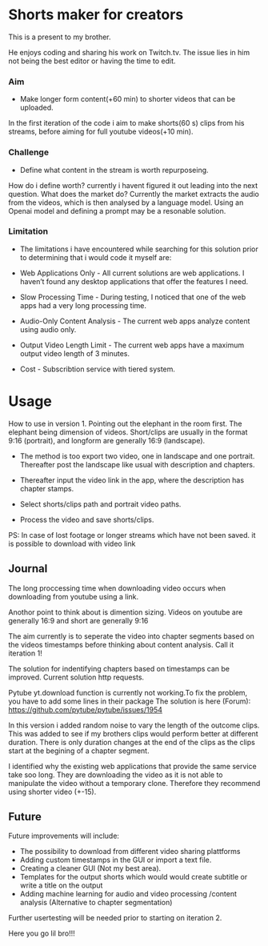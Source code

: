 # Shorts maker for creators

This is a present to my brother.

He enjoys coding and sharing his work on Twitch.tv. The issue lies in him not being the best editor or having the time to edit.


### Aim 

 - Make longer form content(+60 min) to shorter videos that can be uploaded.

In the first iteration of the code i aim to make shorts(60 s) clips from his streams, before aiming for full youtube videos(+10 min).

### Challenge

 - Define what content in the stream is worth repurposeing.

How do i define worth? currently i havent figured it out leading into the next question. 
What does the market do? Currently the market extracts the audio from the videos, which is then analysed by a language model.
Using an Openai model and defining a prompt may be a resonable solution.


### Limitation
- The limitations i have encountered while searching for this solution prior to determining that i would code it myself are:

- Web Applications Only - All current solutions are web applications. I haven’t found any desktop applications that offer the features I need.
- Slow Processing Time - During testing, I noticed that one of the web apps had a very long processing time.
- Audio-Only Content Analysis - The current web apps analyze content using audio only.
- Output Video Length Limit - The current web apps have a maximum output video length of 3 minutes.
- Cost - Subscribtion service with tiered system.

# Usage

How to use in version 1. Pointing out the elephant in the room first. The elephant being dimension of videos. Short/clips are usually in the format 9:16 (portrait), and longform are generally 16:9 (landscape).

- The method is too export two video, one in landscape and one portrait. Thereafter post the landscape like usual with description and chapters.

- Thereafter input the video link in the app, where the description has chapter stamps.

- Select shorts/clips path and portrait video paths. 

- Process the video and save shorts/clips.

PS: In case of lost footage or longer streams which have not been saved. it is possible to download with video link


## Journal 

The long proccessing time when downloading video occurs when downloading from youtube using a link.

Anothor point to think about is dimention sizing. Videos on youtube are generally 16:9 and short are generally 9:16
                  
The aim currently is to seperate the video into chapter segments based on the videos timestamps before thinking about content analysis. Call it iteration 1!

The solution for indentifying chapters based on timestamps can be improved. Current solution http requests.

Pytube yt.download function is currently not working.To fix the problem, you have to add some lines in their package
The solution is here (Forum): https://github.com/pytube/pytube/issues/1954

In this version i added random noise to vary the length of the outcome clips. This was added to see if my brothers clips would perform better at different duration. There is only duration changes at the end of the clips as the clips start at the begining of a chapter segment.

I identified why the existing web applications that provide the same service take soo long. They are downloading the video as it is not able to manipulate the video without a temporary clone.
Therefore they recommend using shorter video (+-15).


## Future

Future improvements will include:
- The possibility to download from different video sharing plattforms
- Adding custom timestamps in the GUI or import a text file.
- Creating a cleaner GUI (Not my best area).
- Templates for the output shorts which would would create subtitle or write a title on the output
- Adding machine learning for audio and video processing /content analysis (Alternative to chapter segmentation)

Further usertesting will be needed prior to starting on iteration 2.

Here you go lil bro!!!
